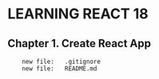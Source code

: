 # LEARNING REACT 18


## Chapter 1. Create React App

        new file:   .gitignore
        new file:   README.md

